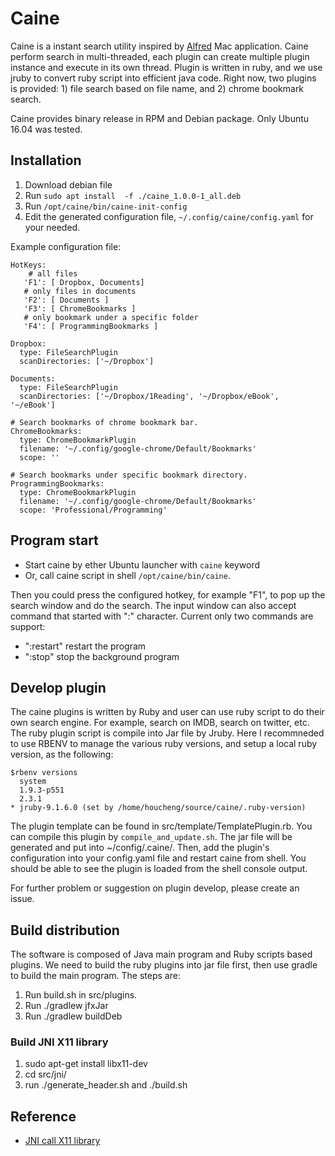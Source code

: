 # Caine

Caine is a instant search utility inspired by [Alfred](https://www.alfredapp.com/) Mac application. Caine perform search in multi-threaded, each plugin can create multiple plugin instance and execute in its own thread. Plugin is written in ruby, and we use jruby to convert ruby script into efficient java code. Right now, two plugins is provided: 1) file search based on file name, and 2) chrome bookmark search.

Caine provides binary release in RPM and Debian package. Only Ubuntu 16.04 was tested.

## Installation

1. Download debian file
2. Run `sudo apt install  -f ./caine_1.0.0-1_all.deb`
3. Run `/opt/caine/bin/caine-init-config`
4. Edit the generated configuration file, `~/.config/caine/config.yaml` for your needed.

Example configuration file:


```
HotKeys:
    # all files
   'F1': [ Dropbox, Documents]
   # only files in documents
   'F2': [ Documents ]
   'F3': [ ChromeBookmarks ]
   # only bookmark under a specific folder
   'F4': [ ProgrammingBookmarks ]

Dropbox:
  type: FileSearchPlugin
  scanDirectories: ['~/Dropbox']

Documents:
  type: FileSearchPlugin
  scanDirectories: ['~/Dropbox/1Reading', '~/Dropbox/eBook', '~/eBook']

# Search bookmarks of chrome bookmark bar.
ChromeBookmarks:
  type: ChromeBookmarkPlugin
  filename: '~/.config/google-chrome/Default/Bookmarks'
  scope: ''

# Search bookmarks under specific bookmark directory.
ProgrammingBookmarks:
  type: ChromeBookmarkPlugin
  filename: '~/.config/google-chrome/Default/Bookmarks'
  scope: 'Professional/Programming'

```

## Program start

- Start caine by ether Ubuntu launcher with `caine` keyword
- Or, call caine script in shell `/opt/caine/bin/caine`.

Then you could press the configured hotkey, for example "F1", to pop up the search window and do the search. The input window can also accept command that started with ":" character. Current only two commands are support:

- ":restart" restart the program
- ":stop" stop the background program

## Develop plugin

The caine plugins is written by Ruby and user can use ruby script to do their own search engine. For example, search on IMDB, search on twitter, etc. The ruby plugin script is compile into Jar file by Jruby. Here I recommneded to use RBENV to manage the various ruby versions, and setup a local ruby version, as the following:

```
$rbenv versions
  system
  1.9.3-p551
  2.3.1
* jruby-9.1.6.0 (set by /home/houcheng/source/caine/.ruby-version)
```

The plugin template can be found in src/template/TemplatePlugin.rb. You can compile this plugin by `compile_and_update.sh`. The jar file will be generated and put into ~/config/.caine/. Then, add the plugin's configuration into your config.yaml file and restart caine from shell. You should be able to see the plugin is loaded from the shell console output.


For further problem or suggestion on plugin develop, please create an issue.

## Build distribution

The software is composed of Java main program and Ruby scripts based plugins. We need to build the ruby plugins into jar file first, then use gradle to build the main program. The steps are:

1. Run build.sh in src/plugins.
2. Run ./gradlew jfxJar
3. Run ./gradlew buildDeb

### Build JNI X11 library

1. sudo apt-get install libx11-dev
2. cd src/jni/
3. run ./generate_header.sh and ./build.sh

## Reference

- [JNI call X11 library](http://codequirks.blogspot.ca/2008/06/using-xlib-with-jni.html)


